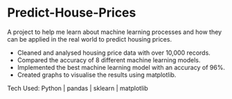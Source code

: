 # Predict-House-Prices
A project to help me learn about machine learning processes and how they can be applied in the real world to predict housing prices.
- Cleaned and analysed housing price data with over 10,000 records.
- Compared the accuracy of 8 different machine learning models.
- Implemented the best machine learning model with an accuracy of 96%.
- Created graphs to visualise the results using matplotlib.

Tech Used: Python | pandas | sklearn | matplotlib
